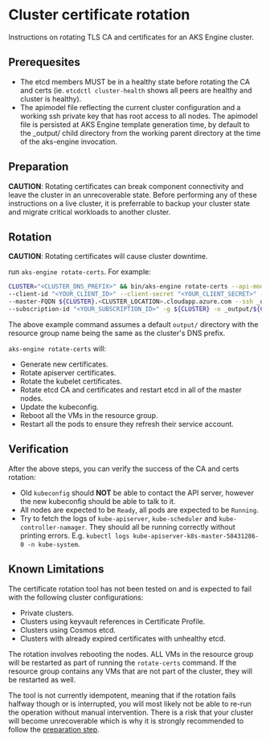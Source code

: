 # Cluster certificate rotation

Instructions on rotating TLS CA and certificates for an AKS Engine cluster.

## Prerequesites

- The etcd members MUST be in a healthy state before rotating the CA and certs (ie. `etcdctl cluster-health` shows all peers are healthy and cluster is healthy).
- The apimodel file reflecting the current cluster configuration and a working ssh private key that has root access to all nodes. The apimodel file is persisted at AKS Engine template generation time, by default to the _output/ child directory from the working parent directory at the time of the aks-engine invocation.

<a name="preparation"></a>

## Preparation

**CAUTION**: Rotating certificates can break component connectivity and leave the cluster in an unrecoverable state. Before performing any of these instructions on a live cluster, it is preferrable to backup your cluster state and migrate critical workloads to another cluster.

## Rotation

**CAUTION**: Rotating certificates will cause cluster downtime.

run `aks-engine rotate-certs`. For example:

```bash
CLUSTER="<CLUSTER_DNS_PREFIX>" && bin/aks-engine rotate-certs --api-model _output/${CLUSTER}/apimodel.json
--client-id "<YOUR_CLIENT_ID>" --client-secret "<YOUR_CLIENT_SECRET>" --location <CLUSTER_LOCATION>
--master-FQDN ${CLUSTER}.<CLUSTER_LOCATION>.cloudapp.azure.com --ssh _output/${CLUSTER}-ssh
--subscription-id "<YOUR_SUBSCRIPTION_ID>" -g ${CLUSTER} -o _output/${CLUSTER}
```

The above example command assumes a default `output/` directory with the resource group name being the same as the cluster's DNS prefix.

`aks-engine rotate-certs` will:

- Generate new certificates.
- Rotate apiserver certificates.
- Rotate the kubelet certificates.
- Rotate etcd CA and certificates and restart etcd in all of the master nodes.
- Update the kubeconfig.
- Reboot all the VMs in the resource group.
- Restart all the pods to ensure they refresh their service account.

## Verification

After the above steps, you can verify the success of the CA and certs rotation:

- Old  `kubeconfig`  should  **NOT**  be able to contact the API server, however the new kubeconfig should be able to talk to it.
- All nodes are expected to be  `Ready`, all pods are expected to be  `Running`.
- Try to fetch the logs of  `kube-apiserver`,  `kube-scheduler`  and  `kube-controller-namager`. They should all be running correctly without printing errors. E.g. `kubectl logs kube-apiserver-k8s-master-58431286-0 -n kube-system`.

## Known Limitations

The certificate rotation tool has not been tested on and is expected to fail with the following cluster configurations:

- Private clusters.
- Clusters using keyvault references in Certificate Profile.
- Clusters using Cosmos etcd.
- Clusters with already expired certificates with unhealthy etcd.

The rotation involves rebooting the nodes. ALL VMs in the resource group will be restarted as part of running the `rotate-certs` command. If the resource group contains any VMs that are not part of the cluster, they will be restarted as well.

The tool is not currently idempotent, meaning that if the rotation fails halfway though or is interrupted, you will most likely not be able to re-run the operation without manual intervention. There is a risk that your cluster will become unrecoverable which is why it is strongly recommended to follow the [preparation step](#preparation).